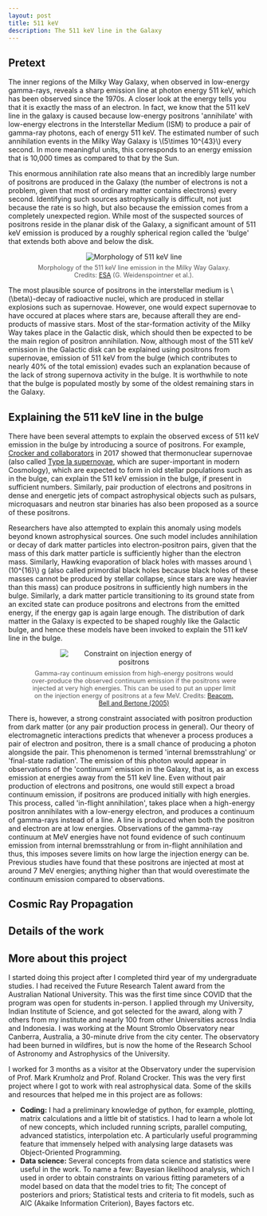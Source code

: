 ```yaml
---
layout: post
title: 511 keV
description: The 511 keV line in the Galaxy
---
```



<head>
  <link rel="stylesheet" href="https://cdn.jsdelivr.net/npm/katex@0.10.2/dist/katex.min.css" integrity="sha384-yFRtMMDnQtDRO8rLpMIKrtPCD5jdktao2TV19YiZYWMDkUR5GQZR/NOVTdquEx1j" crossorigin="anonymous">
<script defer src="https://cdn.jsdelivr.net/npm/katex@0.10.2/dist/katex.min.js" integrity="sha384-9Nhn55MVVN0/4OFx7EE5kpFBPsEMZxKTCnA+4fqDmg12eCTqGi6+BB2LjY8brQxJ" crossorigin="anonymous"></script>
<script defer src="https://cdn.jsdelivr.net/npm/katex@0.10.2/dist/contrib/auto-render.min.js" integrity="sha384-kWPLUVMOks5AQFrykwIup5lo0m3iMkkHrD0uJ4H5cjeGihAutqP0yW0J6dpFiVkI" crossorigin="anonymous" onload="renderMathInElement(document.body);"></script>

</head>

## Pretext

The inner regions of the Milky Way Galaxy, when observed in low-energy gamma-rays, reveals a sharp emission line at photon energy 511 keV, which has been observed since the 1970s. A closer look at the energy tells you that it is exactly the mass of an electron. In fact, we know that the 511 keV line in the galaxy is caused because low-energy positrons 'annihilate' with low-energy electrons in the Interstellar Medium (ISM) to produce a pair of gamma-ray photons, each of energy 511 keV. The estimated number of such annihilation events in the Milky Way Galaxy is \\(5\times 10^{43}\\) every second. In more meaningful units, this corresponds to an energy emission that is 10,000 times as compared to that by the Sun.

This enormous annihilation rate also means that an incredibly large number of positrons are produced in the Galaxy (the number of electrons is not a problem, given that most of ordinary matter contains electrons) every second. Identifying such sources astrophysically is difficult, not just because the rate is so high, but also because the emission comes from a completely unexpected region. While most of the suspected sources of positrons reside in the planar disk of the Galaxy, a significant amount of 511 keV emission is produced by a roughly spherical region called the 'bulge' that extends both above and below the disk.

<figure style="text-align: center;">
  <img src="https://cdn.sci.esa.int/documents/33682/35393/1567217963403-POMFeb2008_410.jpg" alt="Morphology of 511 keV line" style="max-width: 100%; height: auto;">
  <figcaption style="font-size: 0.9em; color: #555; margin-top: 0.5em;">
    Morphology of the 511 keV line emission in the Milky Way Galaxy. Credits: <a href = "https://cdn.sci.esa.int/documents/33682/35393/1567217963403-POMFeb2008_410.jpg">ESA</a> (G. Weidenspointner et al.).
  </figcaption>
</figure>

The most plausible source of positrons in the interstellar medium is \\(\beta\\)-decay of radioactive nuclei, which are produced in stellar explosions such as supernovae. However, one would expect supernovae to have occured at places where stars are, because afterall they are end-products of massive stars. Most of the star-formation activity of the Milky Way takes place in the Galactic disk, which should then be expected to be the main region of positron annihilation. Now, although most of the 511 keV emission in the Galactic disk can be explained using positrons from supernovae, emission of 511 keV from the bulge (which contributes to nearly 40% of the total emission) evades such an explanation because of the lack of strong supernova activity in the bulge. It is worthwhile to note that the bulge is populated mostly by some of the oldest remaining stars in the Galaxy.

## Explaining the 511 keV line in the bulge

There have been several attempts to explain the observed excess of 511 keV emission in the bulge by introducing a source of positrons. For example, [Crocker and collaborators](https://doi.org/10.1038/s41550-017-0135) in 2017 showed that thermonuclear supernovae (also called [Type Ia supernovae](https://en.wikipedia.org/wiki/Type_Ia_supernova), which are super-important in modern Cosmology), which are expected to form in old stellar populations such as in the bulge, can explain the 511 keV emission in the bulge, if present in sufficient numbers. Similarly, pair production of electrons and positrons in dense and energetic jets of compact astrophysical objects such as pulsars, microquasars and neutron star binaries has also been proposed as a source of these positrons.

Researchers have also attempted to explain this anomaly using models beyond known astrophysical sources. One such model includes annihilation or decay of dark matter particles into electron-positron pairs, given that the mass of this dark matter particle is sufficiently higher than the electron mass. Similarly, Hawking evaporation of black holes with masses around \\(10^{16}\\) g (also called primordial black holes because black holes of these masses cannot be produced by stellar collapse, since stars are way heavier than this mass) can produce positrons in sufficiently high numbers in the bulge. Similarly, a dark matter particle transitioning to its ground state from an excited state can produce positrons and electrons from the emitted energy, if the energy gap is again large enough. The distribution of dark matter in the Galaxy is expected to be shaped roughly like the Galactic bulge, and hence these models have been invoked to explain the 511 keV line in the bulge.

<figure style="text-align: center;">
  <img src="https://journals.aps.org/prl/article/10.1103/PhysRevLett.94.171301/figures/2/medium" alt="Constraint on injection energy of positrons" style="max-width: 70%; height: auto;">
  <figcaption style="font-size: 0.9em; color: #555; margin-top: 0.5em;">
    Gamma-ray continuum emission from high-energy positrons would over-produce the observed continuum emission if the positrons were injected at very high energies. This can be used to put an upper limit on the injection energy of positrons at a few MeV. Credits: <a href="https://arxiv.org/abs/astro-ph/0409403">Beacom, Bell and Bertone (2005)</a>
  </figcaption>
</figure>


There is, however, a strong constraint associated with positron production from dark matter (or any pair production process in general). Our theory of electromagnetic interactions predicts that whenever a process produces a pair of electron and positron, there is a small chance of producing a photon alongside the pair. This phenomenon is termed 'internal bremsstrahlung' or 'final-state radiation'. The emission of this photon would appear in observations of the 'continuum' emission in the Galaxy, that is, as an excess emission at energies away from the 511 keV line. Even without pair production of electrons and positrons, one would still expect a broad continuum emission, if positrons are produced initially with high energies. This process, called 'in-flight annihilation', takes place when a high-energy positron annihilates with a low-energy electron, and produces a continuum of gamma-rays instead of a line. A line is produced when both the positron and electron are at low energies. Observations of the gamma-ray continuum at MeV energies have not found evidence of such continuum emission from internal bremsstrahlung or from in-flight annihilation and thus, this imposes severe limits on how large the injection energy can be. Previous studies have found that these positrons are injected at most at around 7 MeV energies; anything higher than that would overestimate the continuum emission compared to observations.

## Cosmic Ray Propagation

## Details of the work

## More about this project

I started doing this project after I completed third year of my undergraduate studies. I had received the Future Research Talent award from the Australian National University. This was the first time since COVID that the program was open for students in-person. I applied through my University, Indian Institute of Science, and got selected for the award, along with 7 others from my institute and nearly 100 from other Universities across India and Indonesia. I was working at the Mount Stromlo Observatory near Canberra, Australia, a 30-minute drive from the city center. The observatory had been burned in wildfires, but is now the home of the Research School of Astronomy and Astrophysics of the University. 

I worked for 3 months as a visitor at the Observatory under the supervision of Prof. Mark Krumholz and Prof. Roland Crocker. This was the very first project where I got to work with real astrophysical data. Some of the skills and resources that helped me in this project are as follows:
* **Coding:** I had a preliminary knowledge of python, for example, plotting, matrix calculations and a little bit of statistics. I had to learn a whole lot of new concepts, which included running scripts, parallel computing, advanced statistics, interpolation etc. A particularly useful programming feature that immensely helped with analysing large datasets was Object-Oriented Programming.
* **Data science:** Several concepts from data science and statistics were useful in the work. To name a few: Bayesian likelihood analysis, which I used in order to obtain constraints on various fitting parameters of a model based on data that the model tries to fit; The concept of posteriors and priors; Statistical tests and criteria to fit models, such as AIC (Akaike Information Criterion), Bayes factors etc.


